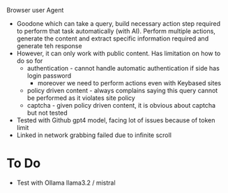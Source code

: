 Browser user Agent

- Goodone which can take a query, build necessary action step required to perform that task automatically (with AI). Perform multiple actions, generate the content and extract specific information required and generate teh response
- However, it can only work with public content. Has limitation on how to do so for
  - authentication - cannot handle automatic authentication if side has login password
    - moreover we need to perform actions even with Keybased sites
  - policy driven content - always complains saying this query cannot be performed as it violates site policy
  - captcha - given policy driven content, it is obvious about captcha but not tested
- Tested with Github gpt4 model, facing lot of issues because of token limit
- Linked in network grabbing failed due to infinite scroll

# To Do

- Test with Ollama llama3.2 / mistral
